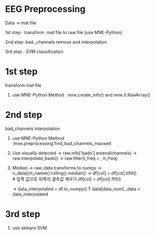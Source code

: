 # EEG Preprocessing 


Data -> mat file 

1st step : transform .mat file to raw file (use MNE-Python)

2nd step:  bad _channels remove and interpolation 

3rd step : SVM classification



# 1st step

transform mat file

1. use MNE-Python Method : mne.create_info()  and mne.it.RawArray()


# 2nd step

bad_channels interpolation

1. use MNE-Python Method :mne.preprocessing.find_bad_channels_maxwell

2. Use visually detected
   -> raw.info['bads'].extend(channels)
   -> raw.interpolate_bads()
   -> raw.filter(l_freq = , h_freq)

3. Median
   -> raw_data transforms to numpy
   -> n_data[ch_names].rolling().median()
   -> df[col] = df[col].bfill()  
        # 앞쪽 값으로 뒤쪽의 결측값 채우기
        df[col] = df[col].ffill()
   
   -> data_interpolated = df.to_numpy().T
      data[data_num]._data = data_interpolated

# 3rd step

1. use sklearn SVM
   

